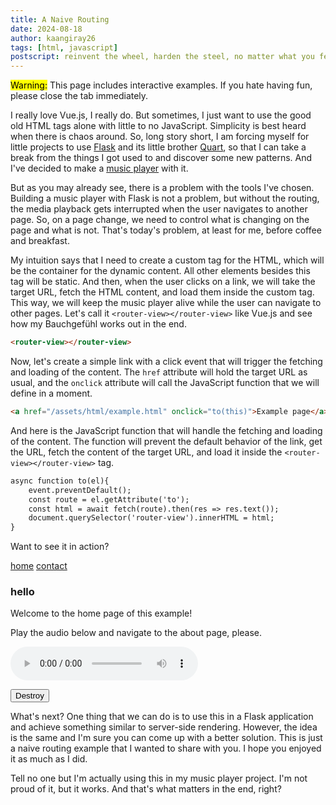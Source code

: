 ```yaml
---
title: A Naive Routing
date: 2024-08-18
author: kaangiray26
tags: [html, javascript]
postscript: reinvent the wheel, harden the steel, no matter what you feel.
---
```


<mark>Warning:</mark> This page includes interactive examples. If you hate having fun, please close the tab immediately.

I really love Vue.js, I really do. But sometimes, I just want to use the good old HTML tags alone with little to no JavaScript. Simplicity is best heard when there is chaos around. So, long story short, I am forcing myself for little projects to use [Flask](https://flask.palletsprojects.com/en/3.0.x/) and its little brother [Quart](https://quart.palletsprojects.com/en/latest/), so that I can take a break from the things I got used to and discover some new patterns. And I've decided to make a [music player](https://github.com/kaangiray26/mezzo) with it.

But as you may already see, there is a problem with the tools I've chosen. Building a music player with Flask is not a problem, but without the routing, the media playback gets interrupted when the user navigates to another page. So, on a page change, we need to control what is changing on the page and what is not. That's today's problem, at least for me, before coffee and breakfast.

My intuition says that I need to create a custom tag for the HTML, which will be the container for the dynamic content. All other elements besides this tag will be static. And then, when the user clicks on a link, we will take the target URL, fetch the HTML content, and load them inside the custom tag. This way, we will keep the music player alive while the user can navigate to other pages. Let's call it `<router-view></router-view>` like Vue.js and see how my Bauchgefühl works out in the end.

```html
<router-view></router-view>
```

Now, let's create a simple link with a click event that will trigger the fetching and loading of the content. The `href` attribute will hold the target URL as usual, and the `onclick` attribute will call the JavaScript function that we will define in a moment.

```html
<a href="/assets/html/example.html" onclick="to(this)">Example page</a>
```

And here is the JavaScript function that will handle the fetching and loading of the content. The function will prevent the default behavior of the link, get the URL, fetch the content of the target URL, and load it inside the `<router-view></router-view>` tag.

```html
async function to(el){
    event.preventDefault();
    const route = el.getAttribute('to');
    const html = await fetch(route).then(res => res.text());
    document.querySelector('router-view').innerHTML = html;
}
```

Want to see it in action?

<section>
<div style="margin-bottom:1rem;">
    <a href="/assets/html/example.html" onclick="to(this)">home</a>
    <a href="/assets/html/contact.html" onclick="to(this)">contact</a>
</div>
<router-view>
    <h3>hello</h3>
    <p>Welcome to the home page of this example!</p>
    <p>Play the audio below and navigate to the about page, please.</p>
</router-view>
<audio controls>
    <source src="/assets/audio/example.mp3" type="audio/mpeg">
    Your browser does not support the audio element.
</audio>
<p>
    <button onclick="clear_router_view()">Destroy</button>
</p>
</section>

What's next? One thing that we can do is to use this in a Flask application and achieve something similar to server-side rendering. However, the idea is the same and I'm sure you can come up with a better solution. This is just a naive routing example that I wanted to share with you. I hope you enjoyed it as much as I did.

Tell no one but I'm actually using this in my music player project. I'm not proud of it, but it works. And that's what matters in the end, right?

<script>
async function to(el){
    event.preventDefault();
    const route = el.getAttribute('href');
    const html = await fetch(route).then(res => res.text());
    document.querySelector('router-view').innerHTML = html;
}

async function clear_router_view(){
    document.querySelector('router-view').innerHTML = '';
}
</script>
